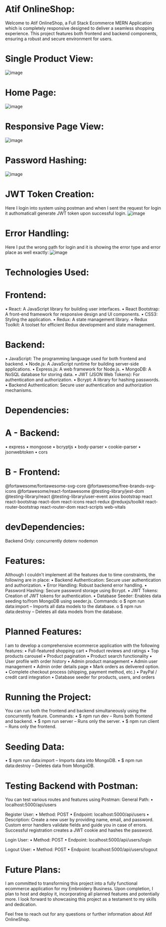 # Atif OnlineShop: 
Welcome to Atif OnlineShop, a Full Stack Ecommerce MERN Application which is completely responsive designed to deliver a seamless shopping experience. This project features both frontend and backend components, ensuring a robust and secure environment for users.


# Single Product View:

![image](https://github.com/Sayed-Atif/Online-Shop-App/assets/160655894/db87d68c-b67f-42ac-a426-56cb87fab3c1)


# Home Page:

![image](https://github.com/Sayed-Atif/Online-Shop-App/assets/160655894/0fe46654-95ff-4f57-b26e-228be20952ed)


# Responsive Page View:

![image](https://github.com/Sayed-Atif/Online-Shop-App/assets/160655894/eff473ce-fcaf-4d78-961a-24c1d7667684)


# Password Hashing: 

![image](https://github.com/Sayed-Atif/Online-Shop-App/assets/160655894/85f5d50a-13f8-4acb-9f0f-f7798da9031e)



# JWT Token Creation:

Here I login into system using postman and when I sent the request for login it authomaticall generate JWT token upon successful login.
![image](https://github.com/Sayed-Atif/Online-Shop-App/assets/160655894/b3df793e-9522-417a-b446-33f97a912df4)


# Error Handling:

Here I put the wrong path for login and it is showing the error type and error place as well exactly:
![image](https://github.com/Sayed-Atif/OnlineShop-APP/assets/160655894/e12f8b72-d2bb-45b6-b081-5e519825d3c8)



# Technologies Used:

# Frontend:
•	React: A JavaScript library for building user interfaces.
•	React Bootstrap: A front-end framework for responsive design and UI components.
•	CSS3: Styling the application.
•	Redux: A state management library.
•	Redux Toolkit: A toolset for efficient Redux development and state management.

# Backend:
•	JavaScript: The programming language used for both frontend and backend.
•	Node.js: A JavaScript runtime for building server-side applications.
•	Express.js: A web framework for Node.js.
•	MongoDB: A NoSQL database for storing data.
•	JWT (JSON Web Tokens): For authentication and authorization.
•	Bcrypt: A library for hashing passwords.
•	Backend Authentication: Secure user authentication and authorization mechanisms.

# Dependencies:
# A - Backend:
• express
• mongoose
•	bcryptjs
• body-parser
• cookie-parser
• jsonwebtoken
• cors
# B - Frontend:
@fortawesome/fontawesome-svg-core
@fortawesome/free-brands-svg-icons
@fortawesome/react-fontawesome
@testing-library/jest-dom
@testing-library/react
@testing-library/user-event
axios
bootstrap
react
react-bootstrap
react-dom
react-icons
react-redux
@reduxjs/toolkit
react-router-bootstrap
react-router-dom
react-scripts
web-vitals

# devDependencies:
Backend Only:
concurrently
dotenv
nodemon


# Features:
Although I couldn't implement all the features due to time constraints, the following are in place:
•	Backend Authentication: Secure user authentication and authorization.
•	Error Handling: Robust backend error handling.
•	Password Hashing: Secure password storage using Bcrypt.
•	JWT Tokens: Creation of JWT tokens for authentication.
•	Database Seeder: Enables data seeding to/from MongoDB using seeder.js. Commands:
o	$ npm run data:import – Imports all data models to the database.
o	$ npm run data:destroy – Deletes all data models from the database.

# Planned Features:
I am to develop a comprehensive ecommerce application with the following features:
•	Full-featured shopping cart
•	Product reviews and ratings
•	Top products carousel
•	Product pagination
•	Product search functionality
•	User profile with order history
•	Admin product management
•	Admin user management
•	Admin order details page
•	Mark orders as delivered option.
•	Complete checkout process (shipping, payment method, etc.)
•	PayPal / credit card integration
•	Database seeder for products, users, and orders

# Running the Project:
You can run both the frontend and backend simultaneously using the concurrently feature. Commands:
•	$ npm run dev – Runs both frontend and backend.
•	$ npm run server – Runs only the server.
•	$ npm run client – Runs only the frontend.

# Seeding Data:
•	$ npm run data:import – Imports data into MongoDB.
•	$ npm run data:destroy – Deletes data from MongoDB.

# Testing Backend with Postman:
You can test various routes and features using Postman:
General Path:
•	localhost:5000/api/users

Register User:
•	Method: POST
•	Endpoint: localhost:5000/api/users
•	Description: Create a new user by providing name, email, and password. Custom error handlers validate fields and guide you in case of errors. Successful registration creates a JWT cookie and hashes the password.

Login User:
•	Method: POST
•	Endpoint: localhost:5000/api/users/login

Logout User:
•	Method: POST
•	Endpoint: localhost:5000/api/users/logout

# Future Plans:
I am committed to transforming this project into a fully functional ecommerce application for my Embroidery Business. Upon completion, I plan to host and deploy it, incorporating all planned features and potentially more. I look forward to showcasing this project as a testament to my skills and dedication.

Feel free to reach out for any questions or further information about Atif OnlineShop.
